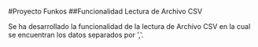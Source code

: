 #Proyecto Funkos
##Funcionalidad Lectura de Archivo CSV

Se ha desarrollado la funcionalidad de la lectura de Archivo CSV en la cual se encuentran los datos separados por ','.
